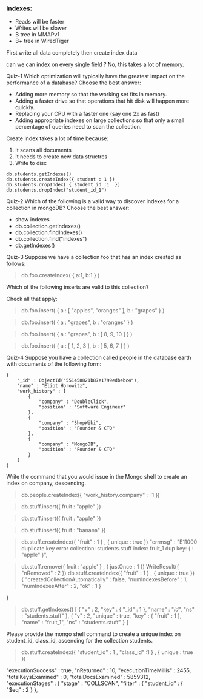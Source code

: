 ### Indexes:
* Reads will be faster
* Writes will be slower
* B tree in MMAPv1
* B+ tree in WiredTiger

First write all data completely then create index data

can we can index on every single field ?
No, this takes a lot of memory.



Quiz-1 Which optimization will typically have the greatest impact on the performance of a database?
Choose the best answer:

* Adding more memory so that the working set fits in memory.
* Adding a faster drive so that operations that hit disk will happen more quickly.
* Replacing your CPU with a faster one (say one 2x as fast)
* Adding appropriate indexes on large collections so that only a small percentage of queries need to scan the collection.



Create index takes a lot of time because:
1. It scans all documents
2. It needs to create new data structres
3. Write to disc

```
db.students.getIndexes()
db.students.createIndex({ student : 1 })
db.students.dropIndex( { student_id :1  })
db.students.dropIndex("student_id_1")
```

Quiz-2 Which of the following is a valid way to discover indexes for a collection in mongoDB?
Choose the best answer:

* show indexes
* db.collection.getIndexes()
* db.collection.findIndexes()
* db.collection.find("indexes")
* db.getIndexes()


Quiz-3 Suppose we have a collection foo that has an index created as follows:


>db.foo.createIndex( { a:1, b:1 } )

Which of the following inserts are valid to this collection?

Check all that apply:
>db.foo.insert( { a : [ "apples", "oranges" ], b : "grapes" } )

>db.foo.insert( { a : "grapes", b : "oranges" } )

>db.foo.insert( { a : "grapes", b : [ 8, 9, 10 ] } )

>db.foo.insert( { a : [ 1, 2, 3 ], b : [ 5, 6, 7 ] } )


Quiz-4 Suppose you have a collection called people in the database earth with documents of the following form:

```
{
    "_id" : ObjectId("551458821b87e1799edbebc4"),
    "name" : "Eliot Horowitz",
    "work_history" : [
        {
            "company" : "DoubleClick",
            "position" : "Software Engineer"
        },
        {
            "company" : "ShopWiki",
            "position" : "Founder & CTO"
        },
        {
            "company" : "MongoDB",
            "position" : "Founder & CTO"
        }
    ]
}
```

Write the command that you would issue in the Mongo shell to create an index on company, descending.

> db.people.createIndex({ "work_history.company" : -1 })

> db.stuff.insert({ fruit : "apple" })

> db.stuff.insert({ fruit : "apple" })

> db.stuff.insert({ fruit : "banana" })

> db.stuff.createIndex({ "fruit" : 1 } , { unique : true })
"errmsg" : "E11000 duplicate key error collection: students.stuff index: fruit_1 dup key: { : \"apple\" }",




> db.stuff.remove({ fruit : 'apple' } , {  justOnce : 1 })
WriteResult({ "nRemoved" : 2 })
> db.stuff.createIndex({ "fruit" : 1 } , { unique : true })
{
	"createdCollectionAutomatically" : false,
	"numIndexesBefore" : 1,
	"numIndexesAfter" : 2,
	"ok" : 1
}


}
> db.stuff.getIndexes()
[
	{
		"v" : 2,
		"key" : {
			"_id" : 1
		},
		"name" : "_id_",
		"ns" : "students.stuff"
	},
	{
		"v" : 2,
		"unique" : true,
		"key" : {
			"fruit" : 1
		},
		"name" : "fruit_1",
		"ns" : "students.stuff"
	}
]



Please provide the mongo shell command to create a unique index on student_id, class_id, ascending for the collection students.

> db.stuff.createIndex({ "student_id" : 1 , "class_id" :1  } , { unique : true })



"executionSuccess" : true,
  "nReturned" : 10,
  "executionTimeMillis" : 2455,
  "totalKeysExamined" : 0,
  "totalDocsExamined" : 5859312,
  "executionStages" : {
    "stage" : "COLLSCAN",
    "filter" : {
      "student_id" : {
        "$eq" : 2
      }
    },
